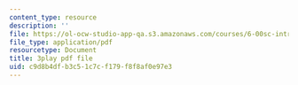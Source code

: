 ```yaml
---
content_type: resource
description: ''
file: https://ol-ocw-studio-app-qa.s3.amazonaws.com/courses/6-00sc-introduction-to-computer-science-and-programming-spring-2011/c9d8b4dfb3c51c7cf179f8f8af0e97e3_pjLbxB9TXJs.pdf
file_type: application/pdf
resourcetype: Document
title: 3play pdf file
uid: c9d8b4df-b3c5-1c7c-f179-f8f8af0e97e3
---
```

